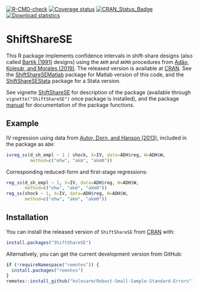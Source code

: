 [![R-CMD-check](https://github.com/kolesarm/ShiftShareSE/workflows/R-CMD-check/badge.svg)](https://github.com/kolesarm/ShiftShareSE/actions) [![Coverage status](https://codecov.io/gh/kolesarm/ShiftShareSE/branch/master/graph/badge.svg)](https://codecov.io/github/kolesarm/ShiftShareSE?branch=master) [![CRAN_Status_Badge](https://www.r-pkg.org/badges/version/ShiftShareSE)](https://cran.r-project.org/package=ShiftShareSE) [![Download statistics](https://cranlogs.r-pkg.org/badges/ShiftShareSE)](https://cran.r-project.org/package=ShiftShareSE)

# ShiftShareSE

This R package implements confidence intervals in shift-share designs (also called
[Bartik (1991)](http://research.upjohn.org/up_press/77/) designs) using the
`AKM` and `AKM0` procedures from [Adão, Kolesár, and Morales
(2019)](https://doi.org/10.1093/qje/qjz025). The released version is available
at [CRAN](https://CRAN.R-project.org/package=ShiftShareSE). See the
[ShiftShareSEMatlab](https://github.com/kolesarm/ShiftShareSEMatlab) package for
Matlab version of this code, and the
[ShiftShareSEStata](https://github.com/zhangxiang0822/ShiftShareSEStata) package
for a Stata version.

See vignette [ShiftShareSE](doc/ShiftShareSE.pdf) for description of the package
(available through `vignette("ShiftShareSE")` once package is installed), and the
package [manual](doc/manual.pdf) for documentation of the package functions.

## Example

IV regression using data from [Autor, Dorn, and Hanson
(2013)](https://doi.org/10.1257/aer.103.6.2121), included in the package as `ADH`:
``` r
ivreg_ss(d_sh_empl ~ 1 | shock, X=IV, data=ADH$reg, W=ADH$W,
         method=c("ehw", "akm", "akm0"))
```

Corresponding reduced-form and first-stage regressions:
```r
reg_ss(d_sh_empl ~ 1, X=IV, data=ADH$reg, W=ADH$W,
       method=c("ehw", "akm", "akm0"))
reg_ss(shock ~ 1, X=IV, data=ADH$reg, W=ADH$W,
       method=c("ehw", "akm", "akm0"))
```

## Installation

You can install the released version of `ShiftShareSE` from
[CRAN](https://CRAN.R-project.org/package=ShiftShareSE) with:

``` r
install.packages("ShiftShareSE")
```

Alternatively, you can get the current development version from GitHub:
``` r
if (!requireNamespace("remotes")) {
  install.packages("remotes")
}
remotes::install_github("kolesarm/Robust-Small-Sample-Standard-Errors")
```
